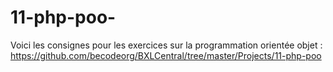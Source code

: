 # 11-php-poo-

Voici les consignes pour les exercices sur la programmation orientée objet : https://github.com/becodeorg/BXLCentral/tree/master/Projects/11-php-poo
